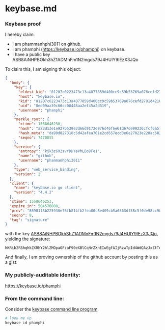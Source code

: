 # keybase.md
### Keybase proof

I hereby claim:

  * I am phammanhphi3011 on github.
  * I am phamphi (https://keybase.io/phamphi) on keybase.
  * I have a public key ASB8AiNHPBOkh3hZ1ADMnFm1N2mgds79J4HUIY9IEzX3JQo

To claim this, I am signing this object:

```json
{
  "body": {
    "key": {
      "eldest_kid": "01207c0223473c13a4877859d400cc9c59b53769a076cefd2781d4218f481335f7250a",
      "host": "keybase.io",
      "kid": "01207c0223473c13a4877859d400cc9c59b53769a076cefd2781d4218f481335f7250a",
      "uid": "8ed09aa39c66cc00448aa2ef45a2d319",
      "username": "phamphi"
    },
    "merkle_root": {
      "ctime": 1568646230,
      "hash": "a23d13e1e927b539e3d66d9172e976d46f6e61d67de99236cfcf6a5770a699d7091e7c25eee1d7c89c4c1128fafd046c7cabe82a3134c29c793882a25b43907e",
      "hash_meta": "da90d827318c5d42afea701e2cd657ecd3e6e27023e228ac583f8554baf15a5c",
      "seqno": 7470855
    },
    "service": {
      "entropy": "kjk3z602svYDDYaVhLBo9Fe1",
      "name": "github",
      "username": "phammanhphi3011"
    },
    "type": "web_service_binding",
    "version": 2
  },
  "client": {
    "name": "keybase.io go client",
    "version": "4.4.2"
  },
  "ctime": 1568646253,
  "expire_in": 504576000,
  "prev": "86981f3b225936e76fb814fb2fea80c8e409cb5a6363df58c5f0de98cc987daf",
  "seqno": 8,
  "tag": "signature"
}
```

with the key [ASB8AiNHPBOkh3hZ1ADMnFm1N2mgds79J4HUIY9IEzX3JQo](https://keybase.io/phamphi), yielding the signature:

```
hKRib2R5hqhkZXRhY2hlZMOpaGFzaF90eXBlCqNrZXnEIwEgfAIjRzwTpId4WdQAzJxZtTdpoHbO/SeB1CGPSBM19yUKp3BheWxvYWTESpcCCMQghpgfOyJZNudvuBT7L+qAyOQJy1pjY99YxfDemMyYfa/EIIL70UsDdXXXsNskDWLFgY2u0V1PuKs83AQhXxdnhFAGAgHCo3NpZ8RAVwY0UDDyH973FP9Y6sSmc2yPt7jDG3PGS+jgpcuuaNeRu/MGxwLbHqfeKrtloU3X+Jas6JYr8Bz4J+EzdxXIA6hzaWdfdHlwZSCkaGFzaIKkdHlwZQildmFsdWXEIK/kn4sQLSH44hPO4liTuSXqbtIIGZ2s1yazVP/LRtfbo3RhZ80CAqd2ZXJzaW9uAQ==

```

And finally, I am proving ownership of the github account by posting this as a gist.

### My publicly-auditable identity:

https://keybase.io/phamphi

### From the command line:

Consider the [keybase command line program](https://keybase.io/download).

```bash
# look me up
keybase id phamphi
```
